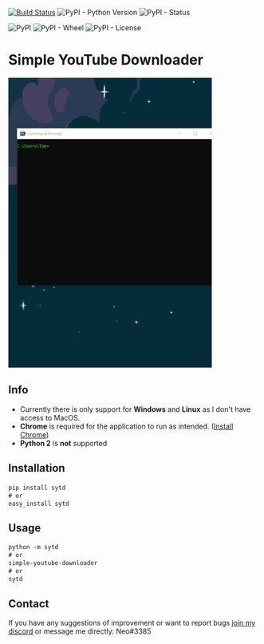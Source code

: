 [![Build Status](https://travis-ci.com/tomg404/Simple-YouTube-Downloader.svg?branch=master)](https://travis-ci.com/tomg404/Simple-YouTube-Downloader)
![PyPI - Python Version](https://img.shields.io/pypi/pyversions/sytd)
![PyPI - Status](https://img.shields.io/pypi/status/sytd)

![PyPI](https://img.shields.io/pypi/v/sytd)
![PyPI - Wheel](https://img.shields.io/pypi/wheel/sytd)
![PyPI - License](https://img.shields.io/pypi/l/sytd)

# Simple YouTube Downloader
![](images/demo-small.gif)

## Info
* Currently there is only support for **Windows** and **Linux** as I don't have access to MacOS.
* **Chrome** is required for the application to run as intended. ([Install Chrome](https://www.google.com/chrome/))
* **Python 2** is **not** supported

## Installation

```
pip install sytd
# or
easy_install sytd
```

## Usage
```
python -m sytd
# or
simple-youtube-downloader
# or
sytd
```

## Contact
If you have any suggestions of improvement or want to report bugs [join my discord](https://discord.gg/DHnBsRZ) or message me directly: Neo#3385
